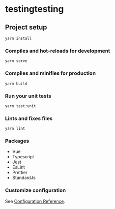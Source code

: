 # testingtesting

## Project setup
```
yarn install
```

### Compiles and hot-reloads for development
```
yarn serve
```

### Compiles and minifies for production
```
yarn build
```

### Run your unit tests
```
yarn test:unit
```

### Lints and fixes files
```
yarn lint
```

### Packages
- Vue
- Typescript
- Jest
- EsLint
- Prettier
- StandardJs

### Customize configuration
See [Configuration Reference](https://cli.vuejs.org/config/).
